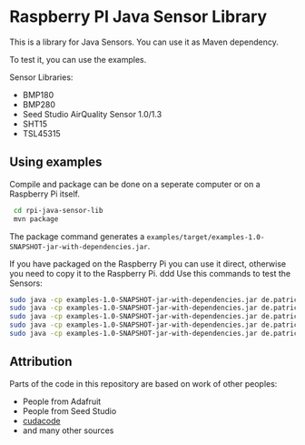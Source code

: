 # Raspberry PI Java Sensor Library

This is a library for Java Sensors. You can use it as Maven dependency.

To test it, you can use the examples.

Sensor Libraries:
* BMP180
* BMP280
* Seed Studio AirQuality Sensor 1.0/1.3
* SHT15
* TSL45315

## Using examples

Compile and package can be done on a seperate computer or on a Raspberry Pi itself.
```bash
 cd rpi-java-sensor-lib
 mvn package 
```

The package command generates a ```examples/target/examples-1.0-SNAPSHOT-jar-with-dependencies.jar```.

If you have packaged on the Raspberry Pi you can use it direct, otherwise you need to copy it to the Raspberry Pi.
ddd
Use this commands to test the Sensors:

```bash
sudo java -cp examples-1.0-SNAPSHOT-jar-with-dependencies.jar de.patricksteinert.rpisensorlib.examples.AdafruitBMP180Example
sudo java -cp examples-1.0-SNAPSHOT-jar-with-dependencies.jar de.patricksteinert.rpisensorlib.examples.AdafruitBMP280Example
sudo java -cp examples-1.0-SNAPSHOT-jar-with-dependencies.jar de.patricksteinert.rpisensorlib.examples.Sht15Example
sudo java -cp examples-1.0-SNAPSHOT-jar-with-dependencies.jar de.patricksteinert.rpisensorlib.examples.PollutionSensorADS1015Example
sudo java -cp examples-1.0-SNAPSHOT-jar-with-dependencies.jar de.patricksteinert.rpisensorlib.examples.Tsl45315Example
```
## Attribution

Parts of the code in this repository are based on work of other peoples:
* People from Adafruit
* People from Seed Studio
* [cudacode](https://github.com/cudacode)
* and many other sources


